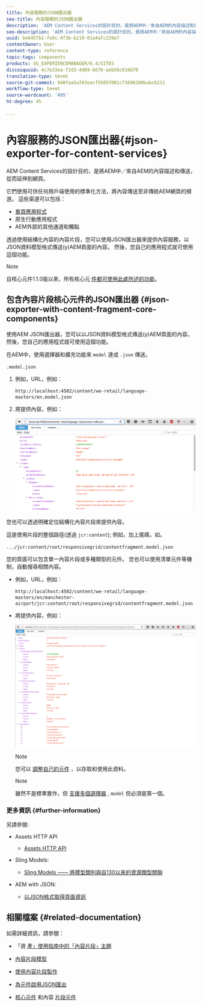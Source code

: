 ```yaml
---
title: 內容服務的JSON匯出器
seo-title: 內容服務的JSON匯出器
description: 'AEM Content Services的設計目的，是將AEM中／來自AEM的內容描述和傳送，從而延伸到網頁。 它們使用可供任何用戶端使用的標準化方法，將內容傳送至非傳統AEM網頁的頻道。 '
seo-description: 'AEM Content Services的設計目的，是將AEM中／來自AEM的內容描述和傳送，從而延伸到網頁。 它們使用可供任何用戶端使用的標準化方法，將內容傳送至非傳統AEM網頁的頻道。 '
uuid: be6457b1-fa9c-4f3b-b219-01a4afc239e7
contentOwner: User
content-type: reference
topic-tags: components
products: SG_EXPERIENCEMANAGER/6.4/SITES
discoiquuid: 4c7e33ea-f2d3-4d69-b676-aeb50c610d70
translation-type: tm+mt
source-git-commit: 940faa5a783eacf5505f001cf3696200babc6231
workflow-type: tm+mt
source-wordcount: '495'
ht-degree: 4%

---
```



# 內容服務的JSON匯出器{#json-exporter-for-content-services}

AEM Content Services的設計目的，是將AEM中／來自AEM的內容描述和傳送，從而延伸到網頁。

它們使用可供任何用戶端使用的標準化方法，將內容傳送至非傳統AEM網頁的頻道。 這些渠道可以包括：

* [單頁應用程式](spa-walkthrough.md)
* 原生行動應用程式
* AEM外部的其他通道和觸點

透過使用結構化內容的內容片段，您可以使用JSON匯出器來提供內容服務，以JSON資料模型格式傳送(y)AEM頁面的內容。 然後，您自己的應用程式就可使用這個功能。

>[!NOTE]
>
>自核心元件1.1.0版以來，所有核心元 [件都可使用此處所述的功能](https://docs.adobe.com/content/docs/en/core-components/v1.html)。

## 包含內容片段核心元件的JSON匯出器 {#json-exporter-with-content-fragment-core-components}

使用AEM JSON匯出器，您可以以JSON資料模型格式傳送(y)AEM頁面的內容。 然後，您自己的應用程式就可使用這個功能。

在AEM中，使用選擇器和擴充功能來 `model` 達成 `.json` 傳送。

`.model.json`

1. 例如，URL，例如：

   ```shell
   http://localhost:4502/content/we-retail/language-masters/en.model.json
   ```

1. 將提供內容，例如：

   ![chlimage_1-192](assets/chlimage_1-192.png)

您也可以透過明確定位結構化內容片段來提供內容。

這是使用片段的整個路徑(透過 `jcr:content`); 例如，加上尾碼，如。

`.../jcr:content/root/responsivegrid/contentfragment.model.json`

您的頁面可以包含單一內容片段或多種類型的元件。 您也可以使用清單元件等機制，自動搜尋相關內容。

* 例如，URL，例如：

   ```shell
   http://localhost:4502/content/we-retail/language-masters/en/manchester-airport/jcr:content/root/responsivegrid/contentfragment.model.json
   ```

* 將提供內容，例如：

   ![chlimage_1-193](assets/chlimage_1-193.png)

   >[!NOTE]
   >
   >您可以 [調整自己的元件](/help/sites-developing/json-exporter-components.md) ，以存取和使用此資料。

   >[!NOTE]
   >
   >雖然不是標準實作，但 [支援多個選擇器](json-exporter-components.md#multiple-selectors) , `model` 但必須是第一個。

### 更多資訊 {#further-information}

另請參閱:

* Assets HTTP API

   * [Assets HTTP API](/help/assets/mac-api-assets.md)

* Sling Models:

   * [Sling Models —— 將模型類別與自130以來的資源類型關聯](https://sling.apache.org/documentation/bundles/models.html#associating-a-model-class-with-a-resource-type-since-130)

* AEM with JSON:

   * [以JSON格式取得頁面資訊](/help/sites-developing/pageinfo.md)

## 相關檔案 {#related-documentation}

如需詳細資訊，請參閱：

* 「資 [產」使用指南中的「內容片段」主題](https://helpx.adobe.com/experience-manager/6-4/assets/user-guide.html?topic=/experience-manager/6-4/assets/morehelp/content-fragments.ug.js)

* [內容片段模型](/help/assets/content-fragments-models.md)
* [使用內容片段製作](/help/sites-authoring/content-fragments.md)
* [為元件啟用JSON匯出](/help/sites-developing/json-exporter-components.md)

* [核心元件](https://docs.adobe.com/content/help/zh-Hant/experience-manager-core-components/using/introduction.html) 和內容 [片段元件](https://helpx.adobe.com/experience-manager/core-components/using/content-fragment-component.html)

